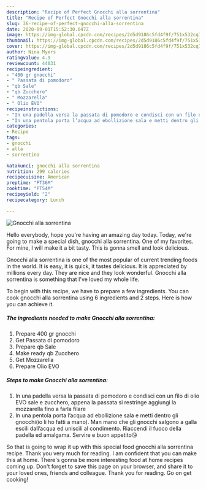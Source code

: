 ```yaml
---
description: "Recipe of Perfect Gnocchi alla sorrentina"
title: "Recipe of Perfect Gnocchi alla sorrentina"
slug: 36-recipe-of-perfect-gnocchi-alla-sorrentina
date: 2020-09-01T15:52:30.647Z
image: https://img-global.cpcdn.com/recipes/2d5d9186c5fd4f9f/751x532cq70/gnocchi-alla-sorrentina-recipe-main-photo.jpg
thumbnail: https://img-global.cpcdn.com/recipes/2d5d9186c5fd4f9f/751x532cq70/gnocchi-alla-sorrentina-recipe-main-photo.jpg
cover: https://img-global.cpcdn.com/recipes/2d5d9186c5fd4f9f/751x532cq70/gnocchi-alla-sorrentina-recipe-main-photo.jpg
author: Nina Myers
ratingvalue: 4.9
reviewcount: 44031
recipeingredient:
- "400 gr gnocchi"
- " Passata di pomodoro"
- "qb Sale"
- "qb Zucchero"
- " Mozzarella"
- " Olio EVO"
recipeinstructions:
- "In una padella versa la passata di pomodoro e condisci con un filo di olio EVO sale e zucchero, appena la passata si restringe aggiungi la mozzarella fino a farla filare"
- "In una pentola porta l’acqua ad ebollizione sala e metti dentro gli gnocchi(io li ho fatti a mano). Man mano che gli gnocchi salgono a galla escili dall’acqua ed uniscili al condimento. Riaccendi il fuoco della padella ed amalgama. Servire e buon appetito😘"
categories:
- Recipe
tags:
- gnocchi
- alla
- sorrentina

katakunci: gnocchi alla sorrentina 
nutrition: 299 calories
recipecuisine: American
preptime: "PT36M"
cooktime: "PT54M"
recipeyield: "2"
recipecategory: Lunch

---
```



![Gnocchi alla sorrentina](https://img-global.cpcdn.com/recipes/2d5d9186c5fd4f9f/751x532cq70/gnocchi-alla-sorrentina-recipe-main-photo.jpg)

Hello everybody, hope you're having an amazing day today. Today, we're going to make a special dish, gnocchi alla sorrentina. One of my favorites. For mine, I will make it a bit tasty. This is gonna smell and look delicious.



Gnocchi alla sorrentina is one of the most popular of current trending foods in the world. It is easy, it is quick, it tastes delicious. It is appreciated by millions every day. They are nice and they look wonderful. Gnocchi alla sorrentina is something that I've loved my whole life.


To begin with this recipe, we have to prepare a few ingredients. You can cook gnocchi alla sorrentina using 6 ingredients and 2 steps. Here is how you can achieve it.

<!--inarticleads1-->

##### The ingredients needed to make Gnocchi alla sorrentina:

1. Prepare 400 gr gnocchi
1. Get  Passata di pomodoro
1. Prepare qb Sale
1. Make ready qb Zucchero
1. Get  Mozzarella
1. Prepare  Olio EVO




<!--inarticleads2-->

##### Steps to make Gnocchi alla sorrentina:

1. In una padella versa la passata di pomodoro e condisci con un filo di olio EVO sale e zucchero, appena la passata si restringe aggiungi la mozzarella fino a farla filare
1. In una pentola porta l’acqua ad ebollizione sala e metti dentro gli gnocchi(io li ho fatti a mano). Man mano che gli gnocchi salgono a galla escili dall’acqua ed uniscili al condimento. Riaccendi il fuoco della padella ed amalgama. Servire e buon appetito😘




So that is going to wrap it up with this special food gnocchi alla sorrentina recipe. Thank you very much for reading. I am confident that you can make this at home. There's gonna be more interesting food at home recipes coming up. Don't forget to save this page on your browser, and share it to your loved ones, friends and colleague. Thank you for reading. Go on get cooking!
